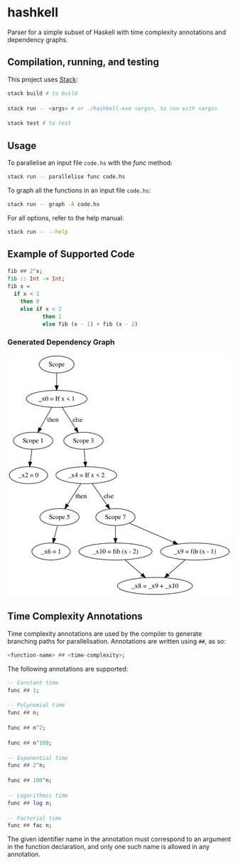 # hashkell

Parser for a simple subset of Haskell with time complexity annotations and dependency graphs.

## Compilation, running, and testing

This project uses [Stack](https://docs.haskellstack.org/en/stable/README/):

```bash
stack build # to build

stack run -- <args> # or ./hashkell-exe <args>, to run with <args>

stack test # to test
```

## Usage

To parallelise an input file `code.hs` with the _func_ method:

```bash
stack run -- parallelise func code.hs
```

To graph all the functions in an input file `code.hs`:

```bash
stack run -- graph -A code.hs
```

For all options, refer to the help manual:

```bash
stack run -- --help
```

## Example of Supported Code

```haskell
fib ## 2^x;
fib :: Int -> Int;
fib x =
  if x < 1
    then 0
    else if x < 2
           then 1
           else fib (x - 1) + fib (x - 2)

```

### Generated Dependency Graph

![Dependency graph for the naive fib function](/imgs/naivefib.svg "Dependency Graph")

## Time Complexity Annotations

Time complexity annotations are used by the compiler to generate branching paths for parallelisation.
Annotations are written using `##`, as so:

```haskell
<function-name> ## <time-complexity>;
```

The following annotations are supported:

```haskell
-- Constant time
func ## 1;

-- Polynomial time
func ## n;

func ## n^2;

func ## n^100;

-- Exponential time
func ## 2^n;

func ## 100^n;

-- Logarithmic time
func ## log n;

-- Factorial time
func ## fac n;
```

The given identifier name in the annotation must correspond to an argument in the function declaration, and only one such name is allowed in any annotation.
